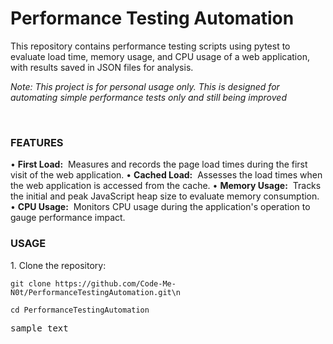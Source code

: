 # Performance Testing Automation
This repository contains performance testing scripts using pytest to evaluate load time, memory usage, and CPU usage of a web application, with results saved in JSON files for analysis.

<i><p>Note: This project is for personal usage only. This is designed for automating simple performance tests only and still being improved</p></i></br>

<h3>FEATURES</h3>
• <b>First Load:</b>&nbsp Measures and records the page load times during the first visit of the web application.
• <b>Cached Load:</b>&nbsp Assesses the load times when the web application is accessed from the cache.
• <b>Memory Usage:</b>&nbsp Tracks the initial and peak JavaScript heap size to evaluate memory consumption.
• <b>CPU Usage:</b>&nbsp Monitors CPU usage during the application's operation to gauge performance impact.
</br>
<h3>USAGE</h3>
1. Clone the repository:
<pre><code id="code-block">git clone https://github.com/Code-Me-N0t/PerformanceTestingAutomation.git\n</br>
cd PerformanceTestingAutomation</code></pre>

<pre>sample text</pre>
